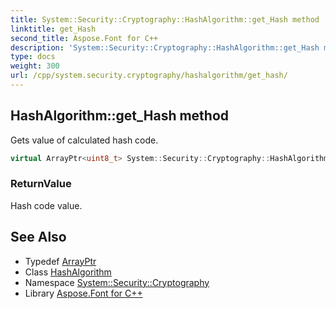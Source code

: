 ```yaml
---
title: System::Security::Cryptography::HashAlgorithm::get_Hash method
linktitle: get_Hash
second_title: Aspose.Font for C++
description: 'System::Security::Cryptography::HashAlgorithm::get_Hash method. Gets value of calculated hash code in C++.'
type: docs
weight: 300
url: /cpp/system.security.cryptography/hashalgorithm/get_hash/
---
```

## HashAlgorithm::get_Hash method


Gets value of calculated hash code.

```cpp
virtual ArrayPtr<uint8_t> System::Security::Cryptography::HashAlgorithm::get_Hash()
```


### ReturnValue

Hash code value.

## See Also

* Typedef [ArrayPtr](../../../system/arrayptr/)
* Class [HashAlgorithm](../)
* Namespace [System::Security::Cryptography](../../)
* Library [Aspose.Font for C++](../../../)
